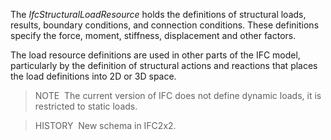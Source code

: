 The _IfcStructuralLoadResource_ holds the definitions of structural loads, results, boundary conditions, and connection conditions. These definitions specify the force, moment, stiffness, displacement and other factors.

The load resource definitions are used in other parts of the IFC model, particularly by the definition of structural actions and reactions that places the load definitions into 2D or 3D space.

> NOTE&nbsp; The current version of IFC does not define dynamic loads, it is restricted to static loads.

> HISTORY&nbsp; New schema in IFC2x2.
